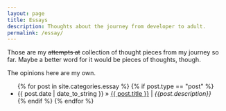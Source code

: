```yaml
---
layout: page
title: Essays
description: Thoughts about the journey from developer to adult.
permalink: /essay/
---
```


Those are my ~~attempts at~~ collection of thought pieces from my journey so far. Maybe a better word for it would be pieces of thoughts, though. 

The opinions here are my own.

<ul>
  {% for post in site.categories.essay %}
  {% if post.type == "post" %}
    <li>
        <span>{{ post.date | date_to_string }}</span> » <a href="{{ post.url }}" title="{{ post.title }}">{{ post.title }}</a> | <span style="font-style: italic"> {{post.description}} </span>
        <meta name="description" content="{{ post.summary | escape }}">
        <meta name="keywords" content="{{ post.tags | join: ', ' | escape }}"/>
    </li>
  {% endif %}
  {% endfor %}
</ul>